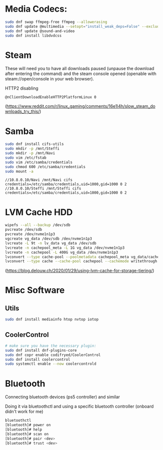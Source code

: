 
# Media Codecs:

```bash
sudo dnf swap ffmpeg-free ffmpeg --allowerasing
sudo dnf update @multimedia --setopt="install_weak_deps=False" --exclude=PackageKit-gstreamer-plugin
sudo dnf update @sound-and-video
sudo dnf install libdvdcss
```

# Steam

These will need you to have all downloads paused (unpause the download after entering the command) and the steam console opened (openable with steam://open/console in your web browser).

HTTP2 disabling

```
@nClientDownloadEnableHTTP2PlatformLinux 0 
```

(https://www.reddit.com/r/linux_gaming/comments/16e1l4h/slow_steam_downloads_try_this/)


# Samba

```bash
sudo dnf install cifs-utils
sudo mkdir -p /mnt/Steffi
sudo mkdir -p /mnt/Navi
sudo vim /etc/fstab
sudo vim /etc/samba/credentials
sudo chmod 600 /etc/samba/credentials
sudo mount -a
```

```
//10.8.0.10/Navi /mnt/Navi cifs credentials=/etc/samba/credentials,uid=1000,gid=1000 0 2
//10.8.0.10/Steffi /mnt/Steffi cifs credentials=/etc/samba/credentials,uid=1000,gid=1000 0 2
```

# LVM Cache HDD

```bash
wipefs --all --backup /dev/sdb
pvcreate /dev/sdb
pvcreate /dev/nvme1n1p3
vgcreate vg_data /dev/sdb /dev/nvme1n1p3
lvcreate -L 9t -n lv_data vg_data /dev/sdb
lvcreate -n cachepool_meta -L 1G vg_data /dev/nvme1n1p3
lvcreate -n cachepool -L 400G vg_data /dev/nvme1n1p3
lvconvert --type cache-pool --poolmetadata cachepool_meta vg_data/cachepool
lvconvert --type cache --cache-pool cachepool --cachemode writethrough vg_data/lv_data
```

(https://blog.delouw.ch/2020/01/29/using-lvm-cache-for-storage-tiering/)


# Misc Software

## Utils

```bash
sudo dnf install mediainfo htop nvtop iotop
```
## CoolerControl

```bash
# make sure you have the necessary plugin:
sudo dnf install dnf-plugins-core
sudo dnf copr enable codifryed/CoolerControl
sudo dnf install coolercontrol
sudo systemctl enable --now coolercontrold
```

# Bluetooth

Connecting bluetooth devices (ps5 controller) and similar

Doing it via bluetoothctl and using a specific bluetooth controller (onboard didn't work for me)

```bash
bluetoothctl
[bluetooth]# power on
[bluetooth]# help
[bluetooth]# scan on
[bluetooth]# pair <dev>
[bluetooth]# trust <dev>


